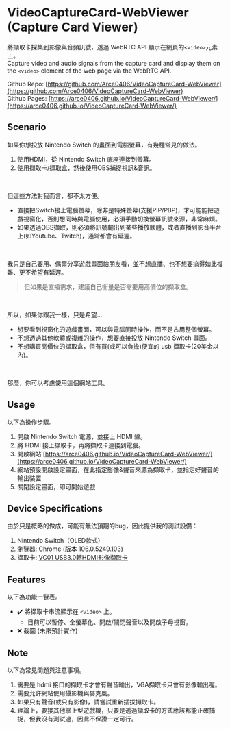 # VideoCaptureCard-WebViewer (Capture Card Viewer)
將擷取卡採集到影像與音頻訊號，透過 WebRTC API 顯示在網頁的`<video>`元素上。  
Capture video and audio signals from the capture card and display them on the `<video>` element of the web page via the WebRTC API.
  
  
Github Repo: [https://github.com/Arce0406/VideoCaptureCard-WebViewer](https://github.com/Arce0406/VideoCaptureCard-WebViewer)  
Github Pages: [https://arce0406.github.io/VideoCaptureCard-WebViewer/](https://arce0406.github.io/VideoCaptureCard-WebViewer/)  

## Scenario
如果你想投放 Nintendo Switch 的畫面到電腦螢幕，有幾種常見的做法。
1. 使用HDMI，從 Nintendo Switch 底座連接到螢幕。
2. 使用擷取卡/擷取盒，然後使用OBS捕捉視訊&音訊。
  
<br>
  
但這些方法對我而言，都不太方便。  
- 直接把Switch接上電腦螢幕，除非是特殊螢幕(支援PIP/PBP)，才可能能把遊戲視窗化，否則想同時與電腦使用，必須手動切換螢幕訊號來源，非常麻煩。
- 如果透過OBS擷取，則必須將訊號輸出到某些播放軟體，或者直播到影音平台上(如Youtube、Twitch)，通常都會有延遲。
  
<br>
  
我只是自己要用、偶爾分享遊戲畫面給朋友看，並不想直播、也不想要搞得如此複雜、更不希望有延遲。  
> 但如果是直播需求，建議自己衡量是否需要用高價位的擷取盒。
  
<br>
  
所以，如果你跟我一樣，只是希望...
- 想要看到視窗化的遊戲畫面，可以與電腦同時操作，而不是占用整個螢幕。
- 不想透過其他軟體或複雜的操作，想要直接投放 Nintendo Switch 畫面。
- 不想購買高價位的擷取盒，但有買(或可以負擔)便宜的 usb 擷取卡(20美金以內)。
  
<br>
  
那麼，你可以考慮使用這個網站工具。


## Usage
以下為操作步驟。
1. 開啟 Nintendo Switch 電源，並接上 HDMI 線。
2. 將 HDMI 接上擷取卡，再將擷取卡連接到電腦。
3. 開啟網站 [https://arce0406.github.io/VideoCaptureCard-WebViewer/](https://arce0406.github.io/VideoCaptureCard-WebViewer/)
4. 網站預設開啟設定畫面，在此指定影像&聲音來源為擷取卡，並指定好聲音的輸出裝置
5. 關閉設定畫面，即可開始遊戲



## Device Specifications
由於只是概略的做成，可能有無法預期的bug，因此提供我的測試設備：
1. Nintendo Switch（OLED款式）
2. 瀏覽器: Chrome (版本 106.0.5249.103)
3. 擷取卡: [VC01 USB3.0轉HDMI影像擷取卡](https://24h.pchome.com.tw/prod/DCAX3W-A900EQPPF)


## Features
以下為功能一覽表。
<!-- :heavy_check_mark: 表示已完成  
:x: 表示尚未完成   -->
  
- :heavy_check_mark: 將擷取卡串流顯示在 `<video>` 上。  
    - 目前可以暫停、全螢幕化、開啟/關閉聲音以及開啟子母視窗。  
- :x: 截圖 (未來預計實作)


## Note
以下為常見問題與注意事項。
1. 需要是 hdmi 接口的擷取卡才會有聲音輸出，VGA擷取卡只會有影像輸出喔。
2. 需要允許網站使用攝影機與麥克風。
3. 如果只有聲音(或只有影像)，請嘗試重新插拔擷取卡。 
4. 理論上，要接其他掌上型遊戲機，只要是透過擷取卡的方式應該都能正確捕捉，但我沒有測試過，因此不保證一定可行。
